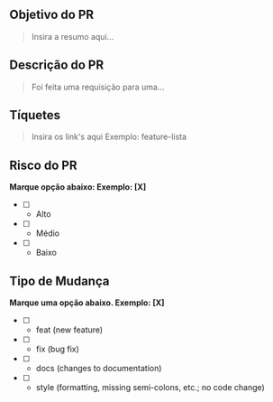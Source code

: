 ## Objetivo do PR

> Insira a resumo aqui...

## Descrição do PR

> Foi feita uma requisição para uma...

## Tíquetes

> Insira os link's aqui Exemplo: feature-lista

## Risco do PR

**Marque opção abaixo: Exemplo: [X]**

- [ ] - Alto
- [ ] - Médio
- [ ] - Baixo

## Tipo de Mudança

**Marque uma opção abaixo. Exemplo: [X]**

- [ ] - feat (new feature)
- [ ] - fix (bug fix)
- [ ] - docs (changes to documentation)
- [ ] - style (formatting, missing semi-colons, etc.; no code change)

